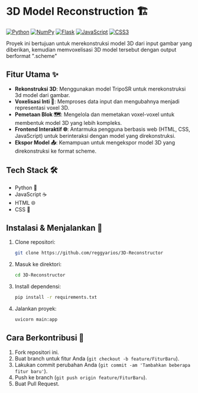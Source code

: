 # 3D Model Reconstruction 🏗️

[![Python](https://img.shields.io/badge/Python-3776AB?style=for-the-badge&logo=python&logoColor=white "Python")](https://www.python.org/)  [![NumPy](https://img.shields.io/badge/numpy-%23013243.svg?style=for-the-badge&logo=numpy&logoColor=white "NumPy")](https://numpy.org/)  [![Flask](https://img.shields.io/badge/Flask-000000?style=for-the-badge&logo=flask&logoColor=white "Flask")](https://flask.palletsprojects.com/) [![JavaScript](https://img.shields.io/badge/JavaScript-F7DF1E?style=for-the-badge&logo=javascript&logoColor=black "JavaScript")](https://www.javascript.com/) [![CSS3](https://img.shields.io/badge/CSS3-1572B6?style=for-the-badge&logo=css3&logoColor=white "CSS3")](https://www.w3.org/Style/CSS/)

Proyek ini bertujuan untuk merekonstruksi model 3D dari input gambar yang diberikan, kemudian memvoxelisasi 3D model tersebut dengan output berformat ".scheme"

## Fitur Utama ✨
*   **Rekonstruksi 3D**: Menggunakan model TripoSR untuk merekonstruksi 3d model dari gambar.
*   **Voxelisasi Inti 🧱**: Memproses data input dan mengubahnya menjadi representasi voxel 3D.
*   **Pemetaan Blok 🗺️**: Mengelola dan memetakan voxel-voxel untuk membentuk model 3D yang lebih kompleks.
*   **Frontend Interaktif 🌐**: Antarmuka pengguna berbasis web (HTML, CSS, JavaScript) untuk berinteraksi dengan model yang direkonstruksi.
*   **Ekspor Model 📤**: Kemampuan untuk mengekspor model 3D yang direkonstruksi ke format scheme.

## Tech Stack 🛠️

*   Python 🐍
*   JavaScript ☕
*   HTML 🌐
*   CSS 🎨

## Instalasi & Menjalankan 🚀

1. Clone repositori:

   ```bash
   git clone https://github.com/reggyarios/3D-Reconstructor
   ```

2. Masuk ke direktori:

   ```bash
   cd 3D-Reconstructor
   ```

3. Install dependensi:

   ```bash
   pip install -r requirements.txt
   ```

4. Jalankan proyek:

   ```bash
   uvicorn main:app
   ```

## Cara Berkontribusi 🤝

1.  Fork repositori ini.
2.  Buat branch untuk fitur Anda (`git checkout -b feature/FiturBaru`).
3.  Lakukan commit perubahan Anda (`git commit -am 'Tambahkan beberapa fitur baru'`).
4.  Push ke branch (`git push origin feature/FiturBaru`).
5.  Buat Pull Request.

